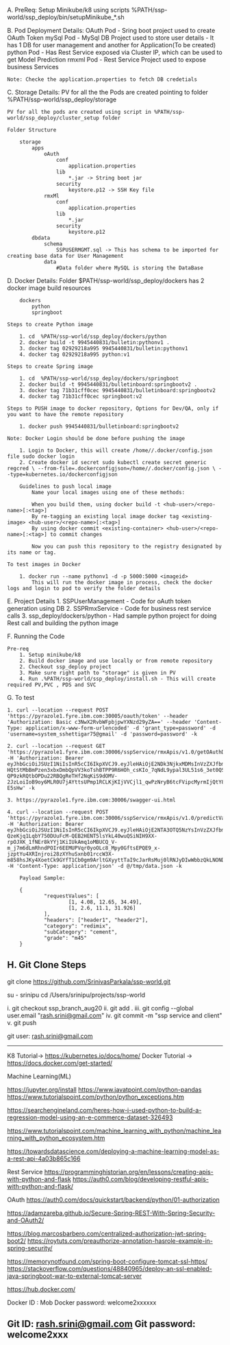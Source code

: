 A. PreReq: 
	Setup Minikube/k8 using scripts %PATH/ssp-world/ssp_deploy/bin/setupMinikube_*.sh
	
B. Pod Deployment Details:
	OAuth Pod - Sring boot project used to create OAuth Token
	mySql Pod - MySql DB Project used to store user details - It has 1 DB for user management and another for Application(To be created)
	python Pod - Has Rest Service exposed via Cluster IP, which can be used to get Model Prediction
	rmxml Pod - Rest Service Project used to expose business Services
	
	Note: Checke the application.properties to fetch DB credetials
	
C. Storage Details:
	PV for all the the Pods are created pointing to folder %PATH/ssp-world/ssp_deploy/storage
	
	PV for all the pods are created using script in %PATH/ssp-world/ssp_deploy/cluster_setup folder
	
	Folder Structure
		
		storage
			apps
				oAuth
					conf
						application.properties
					lib
						*.jar -> String boot jar
					security
						keystore.p12 -> SSH Key file
				rmxMl
					conf
						application.properties
					lib
						*.jar
					security
						keystore.p12
			dbdata
				schema
					SSPUSERMGMT.sql -> This has schema to be imported for creating base data for User Management
				data
					#Data folder where MySQL is storing the DataBase
					
D. Docker Details:
	Folder $PATH/ssp-world/ssp_deploy/dockers has 2 docker image build resources
		
		dockers
			python
			springboot	
		
	Steps to create Python image
	
		1. cd  %PATH/ssp-world/ssp_deploy/dockers/python
		2. docker build -t 9945440831/bulletin:pythonv1 .
		3. docker tag 02929218a995 9945440831/bulletin:pythonv1
		4. docker tag 02929218a995 python:v1
		
	Steps to create Spring image
	
		1. cd  %PATH/ssp-world/ssp_deploy/dockers/springboot
		2. docker build -t 9945440831/bulletinboard:springbootv2 .
		3. docker tag 71b31cff0cec 9945440831/bulletinboard:springbootv2
		4. docker tag 71b31cff0cec springboot:v2
		
	Steps to PUSH image to docker repository, Options for Dev/QA, only if you want to have the remote repository
	
		1. docker push 9945440831/bulletinboard:springbootv2
		
	Note: Docker Login should be done before pushing the image
	
		1. Login to Docker, this will create /home//.docker/config.json file sudo docker login
		2. Create docker id secret sudo kubectl create secret generic regcred \ --from-file=.dockerconfigjson=/home//.docker/config.json \ --type=kubernetes.io/dockerconfigjson
		
		Guidelines to push local image
			Name your local images using one of these methods:

		    When you build them, using docker build -t <hub-user>/<repo-name>[:<tag>]
		    By re-tagging an existing local image docker tag <existing-image> <hub-user>/<repo-name>[:<tag>]
		    By using docker commit <existing-container> <hub-user>/<repo-name>[:<tag>] to commit changes

			Now you can push this repository to the registry designated by its name or tag.
	
	To test images in Docker
	
		1. docker run --name pythonv1 -d -p 5000:5000 <imageid>
			This will run the docker image in process, check the docker logs and login to pod to verify the folder details
				
E. Project Details
	1. SSPUserManagement - Code for oAuth token generation using DB
	2. SSPRmxService - Code for business rest service calls
	3. ssp_deploy/dockers/python - Had sample python project for doing Rest call and building the python image
	
F. Running the Code
	
	Pre-req
		1. Setup minikube/k8
		2. Build docker image and use locally or from remote repository
		2. Checkout ssp_deploy project
		3. Make sure right path to "storage" is given in PV 
		4. Run .%PATH/ssp-world/ssp_deploy/install.sh - This will create required PV,PVC , PDS and SVC

G. To test

	1. curl --location --request POST 'https://pyrazole1.fyre.ibm.com:30005/oauth/token' --header 'Authorization: Basic c3NwX2RvbWFpbjpwYXNzd29yZA==' --header 'Content-Type: application/x-www-form-urlencoded' -d 'grant_type=password' -d 'username=system_sshettigar75@gmail' -d 'password=password' -k
	
	2. curl --location --request GET 'https://pyrazole1.fyre.ibm.com:30006/sspService/rmxApis/v1.0/getOAuthDetails' -H 'Authorization: Bearer eyJhbGciOiJSUzI1NiIsInR5cCI6IkpXVCJ9.eyJleHAiOjE2NDk3NjkxMDMsInVzZXJfbmFtZSI6InN5c3RlbV9zc2hldHRpZ2FyNzVAZ21haWwiLCJhdXRob3JpdGllcyI6WyJzdXBlcnVzZXIiXSwianRpIjoiZTJiYzk3ZjktMTVmOS00OWUwLTkxNTMtNWRhODZmMTJlNzJiIiwiY2xpZW50X2lkIjoic3NwX2RvbWFpbiIsInNjb3BlIjpbInJlYWQiLCJ3cml0ZSJdfQ.h6Q36IZHPZzcoSDp0dMLIoK-HQtStMbBmPzen3xbxDmbQpVV3koTshBTPP9R6HOh_csKIo_7qNdL9ypal3UL51s6_3et0QSD9gE_25CRUecrvc_axAJIfvS1UkD6SAAOLrrXhXf-QP9zkRQtbOPDu22RBQgReTHf2NqKiS9dOMV-2JzLoiIoB9oy6MLR0U7jAYttsUPmp1RCLKjKIjVVCjl1_qwPzNryB6tcFVipcMyrmIjQtY8TFePY0RZGuiY9MIXtXRUybqYGPt7ltIoV7KGksfJSpn8lbG1xnmEHr5KvZZSsT3200WlRZnbJtFUXhjcE5nT1qfeipifv-E5sHw' -k
	
	3. https://pyrazole1.fyre.ibm.com:30006/swagger-ui.html 

	4. curl --location --request POST 'https://pyrazole1.fyre.ibm.com:30006/sspService/rmxApis/v1.0/predictValues' -H 'Authorization: Bearer eyJhbGciOiJSUzI1NiIsInR5cCI6IkpXVCJ9.eyJleHAiOjE2NTA3OTQ5NzYsInVzZXJfbmFtZSI6InN5c3RlbV9zc2hldHRpZ2FyNzVAZ21haWwiLCJhdXRob3JpdGllcyI6WyJzdXBlcnVzZXIiXSwianRpIjoiNGQyNjRjMzgtOWQzOC00ZGU5LTllNDctMzlhNWFhOWQxYmM4IiwiY2xpZW50X2lkIjoic3NwX2RvbWFpbiIsInNjb3BlIjpbInJlYWQiLCJ3cml0ZSJdfQ.ROvZ1DYfS7QF-QzeKjq1LqbY750DUuFcM-QEB2HENT5lsYkL40wuQSiNIH9XX-rpOJXK_1fNEr8kYYj1KiIUkAmq1oMBUCQ_V-m_j7m6dLmRhndPOIr6EEMUPVqr0yoOLc8_Mpy0GftsEPQE9_x-jzptYu4XRInjroi28zXYhuSxnb01rccW3X-m858hsJKy4XoetCk9GYfT1Cb0gm9ArltGXyyttTaI9cJarRsMuj0lRNJyDIwWbbzQkLNONDv9CkiywMncRBABkjRINMQoL0sIiND9lGP_7atnL5i8jiVBonEccrRiBWdcGRY2xLsr3zlGZVhyVSg7dAzMSPusHg' -H 'Content-Type: application/json' -d @/tmp/data.json -k

        Payload Sample:

        {
                "requestValues": [
                        [1, 4.08, 12.65, 34.49],
                        [1, 2.6, 11.1, 31.926]
                ],
                "headers": ["header1", "header2"],
                "category": "redimix",
                "subCategory": "cement",
                "grade": "m45"
        }


H. Git Clone Steps
------------------
git clone https://github.com/SrinivasParkala/ssp-world.git

su - srinipu
cd /Users/srinipu/projects/ssp-world

i. git checkout ssp_branch_aug20
ii. git add .
iii. git config --global user.email "rash.srini@gmail.com"
iv. git commit -m "ssp service and client"
v. git push

git user: rash.srini@gmail.com	

-------------------
K8 Tutorial-> https://kubernetes.io/docs/home/
Docker Tutorial -> https://docs.docker.com/get-started/

Machine Learning(ML)

https://jupyter.org/install
https://www.javatpoint.com/python-pandas
https://www.tutorialspoint.com/python/python_exceptions.htm



https://searchengineland.com/heres-how-i-used-python-to-build-a-regression-model-using-an-e-commerce-dataset-326493

https://www.tutorialspoint.com/machine_learning_with_python/machine_learning_with_python_ecosystem.htm

https://towardsdatascience.com/deploying-a-machine-learning-model-as-a-rest-api-4a03b865c166

Rest Service
https://programminghistorian.org/en/lessons/creating-apis-with-python-and-flask
https://auth0.com/blog/developing-restful-apis-with-python-and-flask/

OAuth
https://auth0.com/docs/quickstart/backend/python/01-authorization

https://adamzareba.github.io/Secure-Spring-REST-With-Spring-Security-and-OAuth2/

https://blog.marcosbarbero.com/centralized-authorization-jwt-spring-boot2/
https://roytuts.com/preauthorize-annotation-hasrole-example-in-spring-security/

https://memorynotfound.com/spring-boot-configure-tomcat-ssl-https/
https://stackoverflow.com/questions/48840965/deploy-an-ssl-enabled-java-springboot-war-to-external-tomcat-server

https://hub.docker.com/

Docker ID : Mob
Docker password: welcome2xxxxxx

Git ID: rash.srini@gmail.com
Git password: welcome2xxx
-------------------
